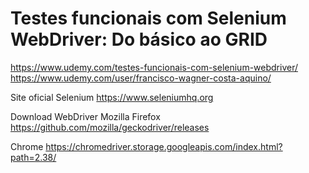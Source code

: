 # Testes funcionais com Selenium WebDriver: Do básico ao GRID

https://www.udemy.com/testes-funcionais-com-selenium-webdriver/
https://www.udemy.com/user/francisco-wagner-costa-aquino/

Site oficial Selenium
https://www.seleniumhq.org


Download WebDriver
Mozilla Firefox
https://github.com/mozilla/geckodriver/releases

Chrome
https://chromedriver.storage.googleapis.com/index.html?path=2.38/

